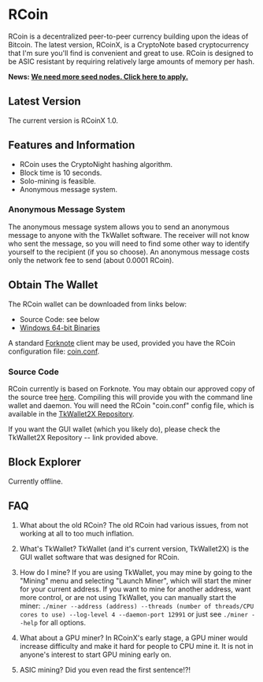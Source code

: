 # RCoin

RCoin is a decentralized peer-to-peer currency building upon the ideas of Bitcoin. The latest version, RCoinX, is a CryptoNote based cryptocurrency that I'm sure you'll find is convenient and great to use. RCoin is designed to be ASIC resistant by requiring relatively
large amounts of memory per hash.

**News: [We need more seed nodes. Click here to apply.](https://github.com/tinyrcoin/tkwallet/issues/1)**

## Latest Version

The current version is RCoinX 1.0.

## Features and Information

* RCoin uses the CryptoNight hashing algorithm.
* Block time is 10 seconds.
* Solo-mining is feasible.
* Anonymous message system.

### Anonymous Message System

The anonymous message system allows you to send an anonymous message to anyone with the TkWallet software. The receiver will not know who sent the message, so you will need to find some other way to identify yourself to the recipient (if you so choose). An anonymous message costs only the network fee to send (about 0.0001 RCoin).

## Obtain The Wallet

The RCoin wallet can be downloaded from links below:

* Source Code: see below
* [Windows 64-bit Binaries](/wallet_win64.zip)

A standard [Forknote](http://forknote.net) client may be used, provided you have the RCoin configuration file: [coin.conf](https://github.com/tinyrcoin/tkwallet/raw/master/coin.conf).

### Source Code

RCoin currently is based on Forknote. You may obtain our approved copy of the source tree [here](http://github.com/tinyrcoin/forknote). Compiling this will provide you with the command line wallet and daemon. You will need the RCoin "coin.conf" config file, which is available in the [TkWallet2X Repository](https://github.com/tinyrcoin/tkwallet).

If you want the GUI wallet (which you likely do), please check the TkWallet2X Repository -- link provided above.

## Block Explorer

Currently offline.

## FAQ

1. What about the old RCoin?
   The old RCoin had various issues, from not working at all to too much inflation.
   
2. What's TkWallet?
   TkWallet (and it's current version, TkWallet2X) is the GUI wallet software that was designed for RCoin.
   
3. How do I mine?
   If you are using TkWallet, you may mine by going to the "Mining" menu and selecting "Launch Miner", which will start the miner for your current address.
   If you want to mine for another address, want more control, or are not using TkWallet, you can manually start the miner:
   `./miner --address (address) --threads (number of threads/CPU cores to use) --log-level 4 --daemon-port 12991` or just see `./miner --help` for all options.
   
4. What about a GPU miner?
   In RCoinX's early stage, a GPU miner would increase difficulty and make it hard for people to CPU mine it. It is not in anyone's interest to start GPU mining early on.
   
5. ASIC mining?
   Did you even read the first sentence!?!
   
